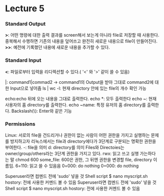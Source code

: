 # Lecture 5

### Standard Output
**>**: 어떤 명령에 대한 출력 결과를 screen해서 보는게 아니라 file로 저장할 때 사용한다. 중복해서 수행하면 기존의 내용을 덮어쓰고 완전히 새로운 내용으로 file이 만들어진다.
**>>**: 예전에 기록했던 내용에 새로운 내용을 추가할 수 있다.
### Standard Input
**<**: 파일로부터 입력을 리디렉션할 수 있다.( '<' 와 '>' 같이 쓸 수 있음)

 |: command1|commad2 -> command1의 Output을 받아 그대로 command2에 대한 Input으로 넣어줌
 ls | wc -l: 현재 directory 안에 있는 file의 개수 확인 가능

 echo:echo 뒤에 오는 내용을 그대로 출력한다.
 echo *: 모두 출력한다
 echo ~: 현재 사용자의 홈 directory를 출력한다.
 echo ~name: 특정 유저의 홈 directory를 출력한다.
 Backslash(\\): Enter와 같은 기능

### Permissions
Linux: 서로의 file을 건드리거나 권한이 없는 사람이 어떤 권한을 가지고 실행하는 문제를 방지하고자 리눅스에서는 file과 directory에다가 3단계로 구분되는 명확한 권한을 부여한다.
-: file을 의미
d: directory를 의미
Files와 Directoies는 owner/group/others라는 3단계 권한을 가지고 있다.
rwx: 읽고 쓰고 실행 가는하다는 말
chmod 600 some_file: 600은 권한, 그 뒤엔 권한을 변경할 file, directory 이름임.
6=110: 읽고 쓸 수 있음음
0=000: do nothing
0=000: do nothing

Superuser라면 컴멘드 전에 'sudo' 넣을 것
Shell script
$ nano myscript.sh
hostory: 전에 사용한 커멘드 볼 수 있음
Superuser라면 컴멘드 전에 'sudo' 넣을 것
Shell script
$ nano myscript.sh
hostory: 전에 사용한 커멘드 볼 수 있음
